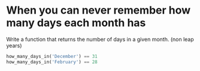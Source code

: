 # When you can never remember how many days each month has 

Write a function that returns the number of days in a given month. (non leap years)

```python
how_many_days_in('December') == 31
how_many_days_in('February') == 28
```
